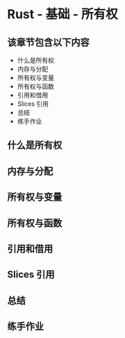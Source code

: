 # Rust - 基础 - 所有权


## 该章节包含以下内容
* 什么是所有权
* 内存与分配
* 所有权与变量
* 所有权与函数
* 引用和借用
* Slices 引用
* 总结
* 练手作业


## 什么是所有权

## 内存与分配

## 所有权与变量

## 所有权与函数

## 引用和借用

## Slices 引用

## 总结

## 练手作业

